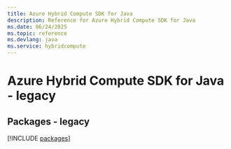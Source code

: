 ```yaml
---
title: Azure Hybrid Compute SDK for Java
description: Reference for Azure Hybrid Compute SDK for Java
ms.date: 06/24/2025
ms.topic: reference
ms.devlang: java
ms.service: hybridcompute
---
```

# Azure Hybrid Compute SDK for Java - legacy
## Packages - legacy
[!INCLUDE [packages](hybrid-compute-index.md)]